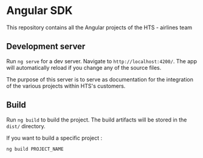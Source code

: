 # Angular SDK

This repository contains all the Angular projects of the HTS - airlines team

## Development server

Run `ng serve` for a dev server. Navigate to `http://localhost:4200/`. The app will automatically reload if you change any of the source files.

The purpose of this server is to serve as documentation for the integration of the various projects within HTS's customers.

## Build

Run `ng build` to build the project. The build artifacts will be stored in the `dist/` directory.

If you want to build a specific project :

`ng build PROJECT_NAME`